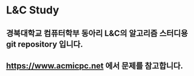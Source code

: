 # L&C Study

## 경북대학교 컴퓨터학부 동아리 L&C의 알고리즘 스터디용 git repository 입니다. 
## https://www.acmicpc.net 에서 문제를 참고합니다.
